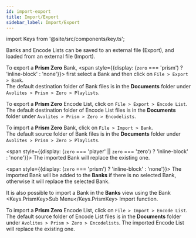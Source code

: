 ```yaml
---
id: import-export
title: Import/Export
sidebar_label: Import/Export
---
```

import Keys from '@site/src/components/key.ts';

Banks and Encode Lists can be saved to an external file (Export), and loaded from an external file (Import).

To export a **Prism Zero** Bank, <span style={{display: (`zero` === 'prism') ? 'inline-block' : 'none'}}> first select a Bank and then</span> click on `File > Export > Bank`.  
The default destination folder of Bank files is in the **Documents** folder under `Avolites > Prism > Zero > Playlists`.

To export a **Prism Zero** Encode List, click on `File > Export > Encode List`.  
The default destination folder of Encode List files is in the **Documents** folder under `Avolites > Prism > Zero > Encodelists`.

To import a **Prism Zero** Bank, click on `File > Import > Bank`.  
The default source folder of Bank files is in the **Documents** folder under `Avolites > Prism > Zero > Playlists`.

<!-- Player and Zero -->
<span style={{display: (`zero` === 'player' || `zero` === 'zero') ? 'inline-block' : 'none'}}>
    The imported Bank will replace the existing one.
</span>

<!-- Prism -->
<span style={{display: (`zero` === 'prism') ? 'inline-block' : 'none'}}>
   The imported Bank will be added to the <b>Banks</b> if there is no selected Bank, otherwise it will replace the selected Bank. 
</span>

It is also possible to import a Bank in the <b>Banks</b> view using the Bank <Keys.PrismKey>Sub Menu</Keys.PrismKey> Import function.

To import a **Prism Zero** Encode List, click on `File > Import > Encode List`.  
The default source folder of Encode List files is in the **Documents** folder under `Avolites > Prism > Zero > Encodelists`.
The imported Encode List will replace the existing one.